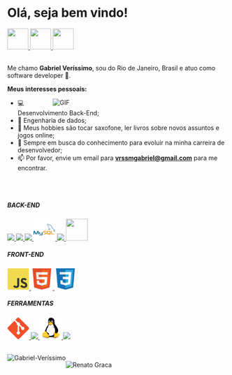 # Olá, seja bem vindo!

<a href="https://github.com/Gabriel-Verissimo" target="_blank">
  <img src="https://cdn.iconscout.com/icon/free/png-256/github-108-438008.png" width="48px" height="48px">
</a> 
<a href="https://www.instagram.com/gabriel_veerissimo/" target="_blank">
  <img src="https://cdn.icon-icons.com/icons2/1211/PNG/512/1491579602-yumminkysocialmedia36_83067.png" width="48px" height="48px">
</a> 
<a href="https://www.linkedin.com/in/gabrielvrssm/" target="_blank">
  <img src="https://i.ibb.co/Kx2GSrT/linkedin.png" width="48px" height="48px">
</a>

<br />
<br />

Me chamo **Gabriel Veríssimo**, sou do Rio de Janeiro, Brasil e atuo como software developer 🚀. 

**Meus interesses pessoais:**

  <img align="right" alt="GIF" src="https://i.pinimg.com/originals/e4/26/70/e426702edf874b181aced1e2fa5c6cde.gif" width="400px" />

- 💻 Desenvolvimento Back-End;
- 🎲 Engenharia de dados;
- 🤔 Meus hobbies são tocar saxofone, ler livros sobre novos assuntos e jogos online;
- 💼 Sempre em busca do conhecimento para evoluir na minha carreira de desenvolvedor;
- 📫 Por favor, envie um email para **vrssmgabriel@gmail.com** para me encontrar.

<br />
<br />

 <h5>BACK-END</h5>
    <a href="https://www.java.com/en/download/help/whatis_java.html" target="_blank">
   <code><img heigth="50" width="50" src="https://brandslogos.com/wp-content/uploads/images/java-logo-1.png"></code> 
  </a>
  <a href="https://spring.io/why-spring" target="_blank">
   <code><img heigth="40" width="40" src="https://logodix.com/logo/1614306.png"></code> 
  </a>
  <a href="https://www.postman.com/product/what-is-postman/" target="_blank">
   <code><img heigth="40" width="40" src="https://www.svgrepo.com/show/354202/postman-icon.svg"></code> 
  </a>
   <a href="https://dev.mysql.com/doc/" target="_blank">
   <code><img heigth="50" width="50" src="https://raw.githubusercontent.com/devicons/devicon/master/icons/mysql/mysql-original-wordmark.svg"></code> 
  </a>
  <a href="https://www.postgresql.org/about/" target="_blank">
   <code><img heigth="50" width="50" src="https://www.vectorlogo.zone/logos/postgresql/postgresql-vertical.svg"></code> 
  </a>
    <a href="https://www.mongodb.com/pt-br" target="_blank">
   <code><img height="50px" width="50" src="https://profilinator.rishav.dev/skills-assets/mongodb-original-wordmark.svg"></code>
  </a>
  
<h5>FRONT-END</h5>
    <a href="https://devdocs.io/javascript/" target="_blank">
   <code><img heigth="50" width="50" src="https://raw.githubusercontent.com/devicons/devicon/master/icons/javascript/javascript-original.svg"></code>
  </a>
    <a href="https://developer.mozilla.org/pt-BR/docs/Web/HTML" target="_blank">
   <code><img heigth="50" width="50" src="https://raw.githubusercontent.com/devicons/devicon/master/icons/html5/html5-original.svg"></code> 
  </a>
  <a href="https://developer.mozilla.org/pt-BR/docs/Web/CSS" target="_blank">
   <code><img heigth="50" width="50" src="https://raw.githubusercontent.com/devicons/devicon/master/icons/css3/css3-original.svg"></code> 
  </a>
  
<h5>FERRAMENTAS</h5>
    <a href="https://git-scm.com/doc" target="_blank">
   <code><img heigth="50" width="50" src="https://raw.githubusercontent.com/devicons/devicon/master/icons/git/git-original.svg"></code>
  </a>
  <a href="https://github.com/gabrielessenio" target="_blank">
   <code><img heigth="50" width="50" src="https://www.nicepng.com/png/full/52-520535_free-files-github-github-icon-png-white.png"></code> 
  </a> 
   <a href="https://www.linux.org/" target="_blank">
   <code><img heigth="50" width="50" src="https://raw.githubusercontent.com/devicons/devicon/master/icons/linux/linux-original.svg"></code> 
  </a> 
   <a href="https://trello.com/pt-BR" target="_blank">
   <code><img heigth="50" width="50" src="https://www.vectorlogo.zone/logos/trello/trello-icon.svg"></code> 
  </a> 
  
  <br />
  
<p>

<p>
  
<br />
    <img align="left" src="https://github-readme-stats.vercel.app/api?username=Gabriel-Verissimo&count_private=true&show_icons=true&theme=github_dark&icon_color=268bd2&title_color=268bd2" alt="Gabriel-Veríssimo" />
</p>

<p>
    <img align="center" src="https://github-readme-stats.vercel.app/api/top-langs/?username=Gabriel-Verissimo&layout=compact&theme=github_dark&title_color=268bd2" alt="Renato Graca" />
</p>

<br />
<br />
